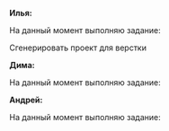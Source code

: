 **Илья:**

На данный момент выполняю задание:

Сгенерировать проект для верстки


**Дима:**

На данный момент выполняю задание:

**Андрей:**

На данный момент выполняю задание: